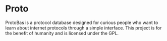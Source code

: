 # Proto
ProtoBas is a protocol database designed for curious people who want to learn about internet protocols through a simple interface. This project is for the benefit of humanity and is licensed under the GPL.
